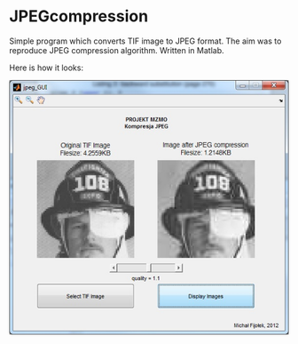 JPEGcompression
===============
Simple program which converts TIF image to JPEG format. The aim was to reproduce JPEG compression algorithm. Written in Matlab.


Here is how it looks:

![My image](main.jpg)
